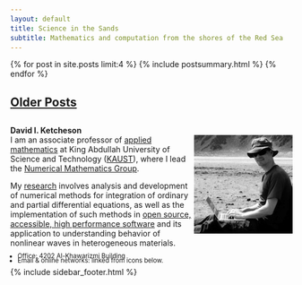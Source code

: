 ```yaml
---
layout: default
title: Science in the Sands
subtitle: Mathematics and computation from the shores of the Red Sea
---
```


<div class="span12">

<span>
<div class="span7">
{% for post in site.posts limit:4 %}
{% include postsummary.html %}
{% endfor %}
<h2><a href="archives.html">Older Posts</a><h2>
</div>
</span>


<div class="span4">

<b>David I. Ketcheson</b></br>
<img src="assets/img/davidketcheson.jpg" align="right"></img>
I am an associate professor of
<a href="http://cemse.kaust.edu.sa/academic/programs/applied-mathematics-computational-science/default.aspx">applied mathematics</a> at King Abdullah University
of Science and Technology (<a href="http://www.kaust.edu.sa">KAUST</a>), where
I lead the <a href="http://numerics.kaust.edu.sa">Numerical Mathematics Group</a>.

My <a href="http://numerics.kaust.edu.sa/research.html">research</a> involves
analysis and development of numerical methods for integration of ordinary
and partial differential equations, as well as the implementation of such methods
in <a href="code.html">open source, accessible, high performance software</a>
and its application to understanding behavior of nonlinear waves in heterogeneous materials.

<ul class="unstyled" style="font-size:.8em;line-height=.8em">
<li style="margin:-6px"> Office: 4202 Al-Khawarizmi Building 
<li style="margin:-6px"> Email &amp; online networks: linked from icons below. </li>
</ul>

<span>
  {% include sidebar_footer.html %}
</span>
</div>

</div>
